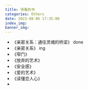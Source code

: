 ```yaml
---
title: 待看的书
categories: Others
date: 2023-08-06 17:35:00
index_img: 
banner_img: 
---
```




- 《亲密关系：通往灵魂的桥梁》 done
- 《亲密关系》   ing
- 《窄门》
- 《放弃的艺术》
- 《安全感》
- 《爱的艺术》
- 《读懂恋人心》
- 